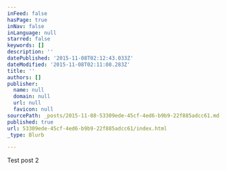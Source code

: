 ```yaml
---
inFeed: false
hasPage: true
inNav: false
inLanguage: null
starred: false
keywords: []
description: ''
datePublished: '2015-11-08T02:12:43.033Z'
dateModified: '2015-11-08T02:11:08.283Z'
title: ''
authors: []
publisher:
  name: null
  domain: null
  url: null
  favicon: null
sourcePath: _posts/2015-11-08-53309ede-45cf-4ed6-b9b9-22f885adcc61.md
published: true
url: 53309ede-45cf-4ed6-b9b9-22f885adcc61/index.html
_type: Blurb

---
```

Test post 2